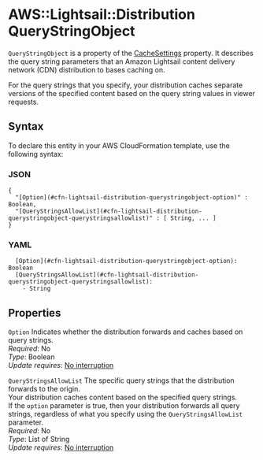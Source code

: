 # AWS::Lightsail::Distribution QueryStringObject<a name="aws-properties-lightsail-distribution-querystringobject"></a>

`QueryStringObject` is a property of the [CacheSettings](https://docs.aws.amazon.com/AWSCloudFormation/latest/UserGuide/aws-properties-lightsail-distribution-cachesettings.html) property\. It describes the query string parameters that an Amazon Lightsail content delivery network \(CDN\) distribution to bases caching on\.

For the query strings that you specify, your distribution caches separate versions of the specified content based on the query string values in viewer requests\.

## Syntax<a name="aws-properties-lightsail-distribution-querystringobject-syntax"></a>

To declare this entity in your AWS CloudFormation template, use the following syntax:

### JSON<a name="aws-properties-lightsail-distribution-querystringobject-syntax.json"></a>

```
{
  "[Option](#cfn-lightsail-distribution-querystringobject-option)" : Boolean,
  "[QueryStringsAllowList](#cfn-lightsail-distribution-querystringobject-querystringsallowlist)" : [ String, ... ]
}
```

### YAML<a name="aws-properties-lightsail-distribution-querystringobject-syntax.yaml"></a>

```
  [Option](#cfn-lightsail-distribution-querystringobject-option): Boolean
  [QueryStringsAllowList](#cfn-lightsail-distribution-querystringobject-querystringsallowlist): 
    - String
```

## Properties<a name="aws-properties-lightsail-distribution-querystringobject-properties"></a>

`Option`  <a name="cfn-lightsail-distribution-querystringobject-option"></a>
Indicates whether the distribution forwards and caches based on query strings\.  
*Required*: No  
*Type*: Boolean  
*Update requires*: [No interruption](https://docs.aws.amazon.com/AWSCloudFormation/latest/UserGuide/using-cfn-updating-stacks-update-behaviors.html#update-no-interrupt)

`QueryStringsAllowList`  <a name="cfn-lightsail-distribution-querystringobject-querystringsallowlist"></a>
The specific query strings that the distribution forwards to the origin\.  
Your distribution caches content based on the specified query strings\.  
If the `option` parameter is true, then your distribution forwards all query strings, regardless of what you specify using the `QueryStringsAllowList` parameter\.  
*Required*: No  
*Type*: List of String  
*Update requires*: [No interruption](https://docs.aws.amazon.com/AWSCloudFormation/latest/UserGuide/using-cfn-updating-stacks-update-behaviors.html#update-no-interrupt)